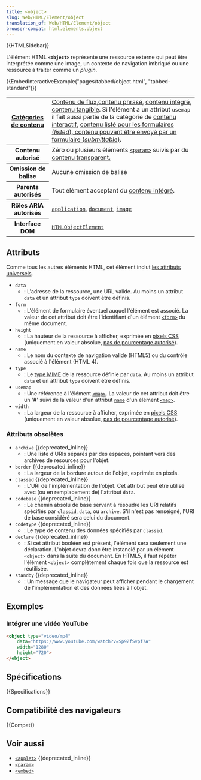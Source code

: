 ```yaml
---
title: <object>
slug: Web/HTML/Element/object
translation_of: Web/HTML/Element/object
browser-compat: html.elements.object
---
```


{{HTMLSidebar}}

L'élément HTML **`<object>`** représente une ressource externe qui peut être interprétée comme une image, un contexte de navigation imbriqué ou une ressource à traiter comme un _plugin_.

{{EmbedInteractiveExample("pages/tabbed/object.html", "tabbed-standard")}}

<table class="properties">
  <tbody>
    <tr>
      <th scope="row"><a href="/fr/docs/Web/HTML/Catégorie_de_contenu">Catégories de contenu</a></th>
      <td>
        <a href="/fr/docs/Web/Guide/HTML/Content_categories#contenu_de_flux">Contenu de flux</a>,<a href="/fr/docs/Web/Guide/HTML/Content_categories#contenu_phrasé">contenu phrasé</a>, <a href="/fr/docs/Web/Guide/HTML/Content_categories#contenu_intégré">contenu intégré</a>, <a href="/fr/docs/Web/HTML/Catégorie_de_contenu#contenu_tangible">contenu tangible</a>. Si l'élément a un attribut <code>usemap</code> il fait aussi partie de la catégorie de <a href="/fr/docs/Web/Guide/HTML/Content_categories#contenu_interactif">contenu interactif</a>, <a href="/fr/docs/Web/Guide/HTML/Content_categories#contenu_associé_aux_formulaires">contenu listé pour les formulaires (<i lang="en">listed</i>), contenu pouvant être envoyé par un formulaire (<i lang="en">submittable</i>)</a>.
      </td>
    </tr>
    <tr>
      <th scope="row">Contenu autorisé</th>
      <td>
        Zéro ou plusieurs éléments <a href="/fr/docs/Web/HTML/Element/param"><code>&lt;param&gt;</code></a> suivis par du <a href="/fr/docs/Web/Guide/HTML/Content_categories#modèle_de_contenu_transparent">contenu transparent.</a>
      </td>
    </tr>
    <tr>
      <th scope="row">Omission de balise</th>
      <td>Aucune omission de balise</td>
    </tr>
    <tr>
      <th scope="row">Parents autorisés</th>
      <td>Tout élément acceptant du <a href="/fr/docs/Web/Guide/HTML/Content_categories#contenu_intégré">contenu intégré</a>.</td>
    </tr>
    <tr>
      <th scope="row">Rôles ARIA autorisés</th>
      <td>
        <a href="https://w3c.github.io/aria/#application"><code>application</code></a>, <a href="https://w3c.github.io/aria/#document"><code>document</code></a>, <a href="https://w3c.github.io/aria/#image"><code>image</code></a>
      </td>
    </tr>
    <tr>
      <th scope="row">Interface DOM</th>
      <td><a href="/fr/docs/Web/API/HTMLObjectElement"><code>HTMLObjectElement</code></a></td>
    </tr>
  </tbody>
</table>

## Attributs

Comme tous les autres éléments HTML, cet élément inclut [les attributs universels](/fr/docs/Web/HTML/Global_attributes).

- `data`
  - : L'adresse de la ressource, une URL valide. Au moins un attribut `data` et un attribut `type` doivent être définis.
- `form`
  - : L'élément de formulaire éventuel auquel l'élément est associé. La valeur de cet attribut doit être l'identifiant d'un élément [`<form>`](/fr/docs/Web/HTML/Element/Form) du même document.
- `height`
  - : La hauteur de la ressource à afficher, exprimée en [pixels CSS](https://drafts.csswg.org/css-values/#px) (uniquement en valeur absolue, [pas de pourcentage autorisé](https://html.spec.whatwg.org/multipage/embedded-content.html#dimension-attributes)).
- `name`
  - : Le nom du contexte de navigation valide (HTML5) ou du contrôle associé à l'élément (HTML 4).
- `type`
  - : Le [type MIME](/fr/docs/Glossary/MIME_type) de la ressource définie par `data`. Au moins un attribut `data` et un attribut `type` doivent être définis.
- `usemap`
  - : Une référence à l'élément [`<map>`](/fr/docs/Web/HTML/Element/map). La valeur de cet attribut doit être un '#' suivi de la valeur d'un attribut [`name`](/fr/docs/Web/HTML/Element/map#attr-name) d'un élément [`<map>`](/fr/docs/Web/HTML/Element/map).
- `width`
  - : La largeur de la ressource à afficher, exprimée en [pixels CSS](https://drafts.csswg.org/css-values/#px) (uniquement en valeur absolue, [pas de pourcentage autorisé](https://html.spec.whatwg.org/multipage/embedded-content.html#dimension-attributes)).

### Attributs obsolètes

- `archive` {{deprecated_inline}}
  - : Une liste d'URIs séparés par des espaces, pointant vers des archives de resources pour l'objet.
- `border` {{deprecated_inline}}
  - : La largeur de la bordure autour de l'objet, exprimée en pixels.
- `classid` {{deprecated_inline}}
  - : L'URI de l'implémentation de l'objet. Cet attribut peut être utilisé avec (ou en remplacement de) l'attribut `data`.
- `codebase` {{deprecated_inline}}
  - : Le chemin absolu de base servant à résoudre les URI relatifs spécifiés par `classid`, `data`, ou `archive`. S'il n'est pas renseigné, l'URI de base considéré sera celui du document.
- `codetype` {{deprecated_inline}}
  - : Le type de contenu des données spécifiés par `classid`.
- `declare` {{deprecated_inline}}
  - : Si cet attribut booléen est présent, l'élément sera seulement une déclaration. L'objet devra donc être instancié par un élément  `<object>` dans la suite du document. En HTML5, il faut répéter l'élément `<object>` complètement chaque fois que la ressource est réutilisée.
- `standby` {{deprecated_inline}}
  - : Un message que le navigateur peut afficher pendant le chargement de l'implémentation et des données liées à l'objet.

## Exemples

### Intégrer une vidéo YouTube

```html
<object type="video/mp4"
    data="https://www.youtube.com/watch?v=Sp9ZfSvpf7A"
    width="1280"
    height="720">
</object>
```

## Spécifications

{{Specifications}}

## Compatibilité des navigateurs

{{Compat}}

## Voir aussi

- [`<applet>`](/fr/docs/Web/HTML/Element/applet) {{deprecated_inline}}
- [`<param>`](/fr/docs/Web/HTML/Element/param)
- [`<embed>`](/fr/docs/Web/HTML/Element/embed)
